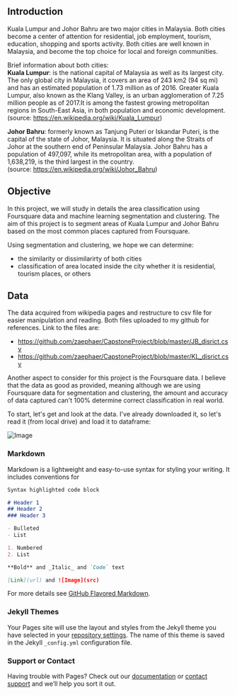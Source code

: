 ## Introduction
Kuala Lumpur and Johor Bahru are two major cities in Malaysia. Both cities become a center of attention for residential, job employment, tourism, education, shopping and sports activity. Both cities are well known in Malaysia, and become the top choice for local and foreign communities.

Brief information about both cities:  
**Kuala Lumpur**: is the national capital of Malaysia as well as its largest city. The only global city in Malaysia, it covers an area of 243 km2 (94 sq mi) and has an estimated population of 1.73 million as of 2016. Greater Kuala Lumpur, also known as the Klang Valley, is an urban agglomeration of 7.25 million people as of 2017.It is among the fastest growing metropolitan regions in South-East Asia, in both population and economic development.   
(source: https://en.wikipedia.org/wiki/Kuala_Lumpur)

**Johor Bahru**: formerly known as Tanjung Puteri or Iskandar Puteri, is the capital of the state of Johor, Malaysia. It is situated along the Straits of Johor at the southern end of Peninsular Malaysia. Johor Bahru has a population of 497,097, while its metropolitan area, with a population of 1,638,219, is the third largest in the country.  
(source: https://en.wikipedia.org/wiki/Johor_Bahru)


## Objective
In this project, we will study in details the area classification using Foursquare data and machine learning segmentation and clustering. The aim of this project is to segment areas of Kuala Lumpur and Johor Bahru based on the most common places captured from Foursquare.

Using segmentation and clustering, we hope we can determine:
- the similarity or dissimilarirty of both cities
- classification of area located inside the city whether it is residential, tourism places, or others

## Data
The data acquired from wikipedia pages and restructure to csv file for easier manipulation and reading. Both files uploaded to my github for references. Link to the files are:

- https://github.com/zaephaer/CapstoneProject/blob/master/JB_disrict.csv
- https://github.com/zaephaer/CapstoneProject/blob/master/KL_disrict.csv

Another aspect to consider for this project is the Foursquare data. I believe that the data as good as provided, meaning although we are using Foursquare data for segmentation and clustering, the amount and accuracy of data captured can't 100% determine correct classification in real world.

To start, let's get and look at the data. I've already downloaded it, so let's read it (from local drive) and load it to dataframe:

![Image](https://ibb.co/dCFvmz)

### Markdown

Markdown is a lightweight and easy-to-use syntax for styling your writing. It includes conventions for

```markdown
Syntax highlighted code block

# Header 1
## Header 2
### Header 3

- Bulleted
- List

1. Numbered
2. List

**Bold** and _Italic_ and `Code` text

[Link](url) and ![Image](src)
```

For more details see [GitHub Flavored Markdown](https://guides.github.com/features/mastering-markdown/).

### Jekyll Themes

Your Pages site will use the layout and styles from the Jekyll theme you have selected in your [repository settings](https://github.com/zaephaer/CapstoneProject/settings). The name of this theme is saved in the Jekyll `_config.yml` configuration file.

### Support or Contact

Having trouble with Pages? Check out our [documentation](https://help.github.com/categories/github-pages-basics/) or [contact support](https://github.com/contact) and we’ll help you sort it out.
